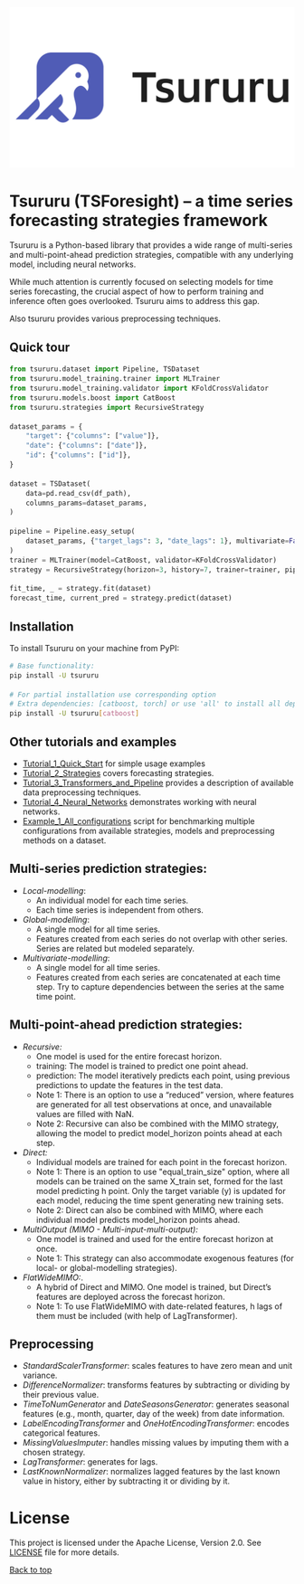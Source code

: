 ![tsururu_logo](imgs/tsururu_logo.png)

# Tsururu (TSForesight) – a time series forecasting strategies framework

Tsururu is a Python-based library that provides a wide range of multi-series and multi-point-ahead prediction strategies, compatible with any underlying model, including neural networks. 

While much attention is currently focused on selecting models for time series forecasting, the crucial aspect of how to perform training and inference often goes overlooked. Tsururu aims to address this gap. 

Also tsururu provides various preprocessing techniques.

<a name="quicktour"></a>
## Quick tour

```python
from tsururu.dataset import Pipeline, TSDataset
from tsururu.model_training.trainer import MLTrainer
from tsururu.model_training.validator import KFoldCrossValidator
from tsururu.models.boost import CatBoost
from tsururu.strategies import RecursiveStrategy

dataset_params = {
    "target": {"columns": ["value"]},
    "date": {"columns": ["date"]},
    "id": {"columns": ["id"]},
}

dataset = TSDataset(
    data=pd.read_csv(df_path),
    columns_params=dataset_params,
)

pipeline = Pipeline.easy_setup(
    dataset_params, {"target_lags": 3, "date_lags": 1}, multivariate=False
)
trainer = MLTrainer(model=CatBoost, validator=KFoldCrossValidator)
strategy = RecursiveStrategy(horizon=3, history=7, trainer=trainer, pipeline=pipeline)

fit_time, _ = strategy.fit(dataset)
forecast_time, current_pred = strategy.predict(dataset)
```

<a name="installation"></a>
## Installation
To install Tsururu on your machine from PyPI:
```bash
# Base functionality:
pip install -U tsururu

# For partial installation use corresponding option
# Extra dependencies: [catboost, torch] or use 'all' to install all dependencies
pip install -U tsururu[catboost]
```

<a name="examples"></a>
## Other tutorials and examples

* [Tutorial_1_Quick_Start](https://github.com/sb-ai-lab/tsururu/blob/main/examples/Tutorial_1_Quick_start.ipynb) for simple usage examples
* [Tutorial_2_Strategies](https://github.com/sb-ai-lab/tsururu/blob/main/examples/Tutorial_2_Strategies.ipynb) covers forecasting strategies.
* [Tutorial_3_Transformers_and_Pipeline](https://github.com/sb-ai-lab/tsururu/blob/main/examples/Tutorial_3_Transformers_and_Pipeline.ipynb) provides a description of available data preprocessing techniques.
* [Tutorial_4_Neural_Networks](https://github.com/sb-ai-lab/tsururu/blob/main/examples/Tutorial_4_Neural_Networks.ipynb) demonstrates working with neural networks.
* [Example_1_All_configurations](https://github.com/sb-ai-lab/tsururu/blob/main/examples/Example_1_All_configurations.py) script for benchmarking multiple configurations from available strategies, models and preprocessing methods on a dataset.

<a name="description"></a>
## Multi-series prediction strategies:
- _Local-modelling_:
  - An individual model for each time series. 
  - Each time series is independent from others.
- _Global-modelling_:
  - A single model for all time series.
  - Features created from each series do not overlap with other series. Series are related but modeled separately.
- _Multivariate-modelling_:
  - A single model for all time series. 
  - Features created from each series are concatenated at each time step. Try to capture dependencies between the series at the same time point.

## Multi-point-ahead prediction strategies:
- _Recursive:_ 
	- One model is used for the entire forecast horizon. 
	- training: The model is trained to predict one point ahead.
	- prediction: The model iteratively predicts each point, using previous predictions to update the features in the test data.
	- Note 1: There is an option to use a “reduced” version, where features are generated for all test observations at once, and unavailable values are filled with NaN.
	- Note 2: Recursive can also be combined with the MIMO strategy, allowing the model to predict model_horizon points ahead at each step.
- _Direct:_ 
	- Individual models are trained for each point in the forecast horizon.
	- Note 1: There is an option to use "equal_train_size" option, where all models can be trained on the same X_train set, formed for the last model predicting h point. Only the target variable (y) is updated for each model, reducing the time spent generating new training sets.
	- Note 2: Direct can also be combined with MIMO, where each individual model predicts model_horizon points ahead.
- _MultiOutput (MIMO - Multi-input-multi-output):_
 	- One model is trained and used for the entire forecast horizon at once. 
	- Note 1: This strategy can also accommodate exogenous features (for local- or global-modelling strategies).
- _FlatWideMIMO:_.
	- A hybrid of Direct and MIMO. One model is trained, but Direct’s features are deployed across the forecast horizon.
	- Note 1: To use FlatWideMIMO with date-related features, h lags of them must be included (with help of LagTransformer).


## Preprocessing
- _StandardScalerTransformer_: scales features to have zero mean and unit variance.
- _DifferenceNormalizer_: transforms features by subtracting or dividing by their previous value.
- _TimeToNumGenerator_ and _DateSeasonsGenerator_: generates seasonal features (e.g., month, quarter, day of the week) from date information.
- _LabelEncodingTransformer_ and _OneHotEncodingTransformer_: encodes categorical features.
- _MissingValuesImputer_: handles missing values by imputing them with a chosen strategy.
- _LagTransformer_: generates for lags. 
- _LastKnownNormalizer_: normalizes lagged features by the last known value in history, either by subtracting it or dividing by it.

<a name="license"></a>
# License
This project is licensed under the Apache License, Version 2.0. See [LICENSE](https://github.com/sb-ai-lab/tsururu/blob/master/LICENSE) file for more details.

[Back to top](#toc)